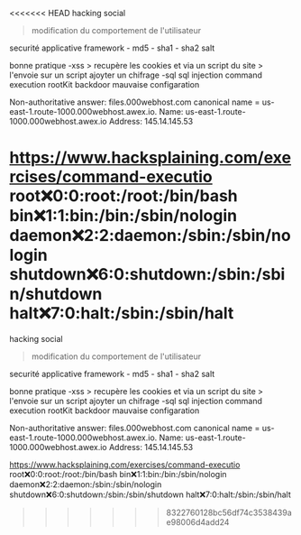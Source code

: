 <<<<<<< HEAD
hacking social
> modification du comportement de l'utilisateur


securité applicative
framework
    - md5
    - sha1
    - sha2
    salt
    
bonne pratique
-xss > recupère les cookies et via un script du site > l'envoie sur un script ajoyter un chifrage
-sql
sql injection
command execution
rootKit
backdoor
mauvaise configaration

Non-authoritative answer:
files.000webhost.com	canonical name = us-east-1.route-1000.000webhost.awex.io.
Name:	us-east-1.route-1000.000webhost.awex.io
Address: 145.14.145.53


https://www.hacksplaining.com/exercises/command-executio
root:x:0:0:root:/root:/bin/bash
bin:x:1:1:bin:/bin:/sbin/nologin
daemon:x:2:2:daemon:/sbin:/sbin/nologin
shutdown:x:6:0:shutdown:/sbin:/sbin/shutdown
halt:x:7:0:halt:/sbin:/sbin/halt
=======
hacking social
> modification du comportement de l'utilisateur


securité applicative
framework
    - md5
    - sha1
    - sha2
    salt
    
bonne pratique
-xss > recupère les cookies et via un script du site > l'envoie sur un script ajoyter un chifrage
-sql
sql injection
command execution
rootKit
backdoor
mauvaise configaration

Non-authoritative answer:
files.000webhost.com	canonical name = us-east-1.route-1000.000webhost.awex.io.
Name:	us-east-1.route-1000.000webhost.awex.io
Address: 145.14.145.53


https://www.hacksplaining.com/exercises/command-executio
root:x:0:0:root:/root:/bin/bash
bin:x:1:1:bin:/bin:/sbin/nologin
daemon:x:2:2:daemon:/sbin:/sbin/nologin
shutdown:x:6:0:shutdown:/sbin:/sbin/shutdown
halt:x:7:0:halt:/sbin:/sbin/halt
>>>>>>> 8322760128bc56df74c3538439ae98006d4add24
